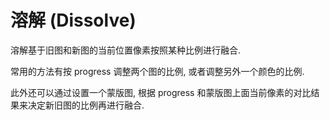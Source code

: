 # 溶解 (Dissolve)

溶解基于旧图和新图的当前位置像素按照某种比例进行融合.

常用的方法有按 progress 调整两个图的比例, 或者调整另外一个颜色的比例.

此外还可以通过设置一个蒙版图, 根据 progress 和蒙版图上面当前像素的对比结果来决定新旧图的比例再进行融合.